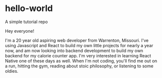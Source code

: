 # hello-world
A simple tutorial repo

Hey everyone!

I'm a 20 year old aspiring web developer from Warrenton, Missouri. I've using Javascript and React to build my own little projects for nearly a year now, and am now looking into backend development to build my own backend for my calorie counter app. I'm very interested in learning React Native one of these days as well. When I'm not coding, you'll find me out on a run, hitting the gym, reading about stoic philosophy, or listening to some oldies.
